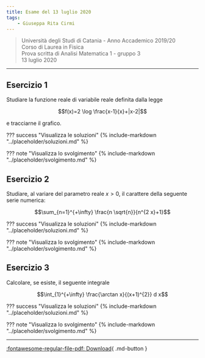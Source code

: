 ```yaml
---
title: Esame del 13 luglio 2020
tags:
    - Giuseppa Rita Cirmi
---
```


>Università degli Studi di Catania - Anno Accademico 2019/20<br>
Corso di Laurea in Fisica<br>
Prova scritta di Analisi Matematica 1 - gruppo 3<br>
13 luglio 2020

---

## Esercizio 1
Studiare la funzione reale di variabile reale definita dalla legge

$$f(x)=2 \log \frac{x-1}{x}+|x-2|$$

e tracciarne il grafico.

??? success "Visualizza le soluzioni"
    {% include-markdown "../placeholder/soluzioni.md" %}

??? note "Visualizza lo svolgimento"
    {% include-markdown "../placeholder/svolgimento.md" %}

## Esercizio 2
Studiare, al variare del parametro reale $x>0$, il carattere della
    seguente serie numerica:

$$\sum_{n=1}^{+\infty} \frac{n \sqrt{n}}{n^{2 x}+1}$$

??? success "Visualizza le soluzioni"
    {% include-markdown "../placeholder/soluzioni.md" %}

??? note "Visualizza lo svolgimento"
    {% include-markdown "../placeholder/svolgimento.md" %}

## Esercizio 3
Calcolare, se esiste, il seguente integrale

$$\int_{1}^{+\infty} \frac{\arctan x}{(x+1)^{2}} d x$$

??? success "Visualizza le soluzioni"
    {% include-markdown "../placeholder/soluzioni.md" %}

??? note "Visualizza lo svolgimento"
    {% include-markdown "../placeholder/svolgimento.md" %}

---

[:fontawesome-regular-file-pdf: Download](pdf/2020-07-13-g3.pdf){ .md-button }
